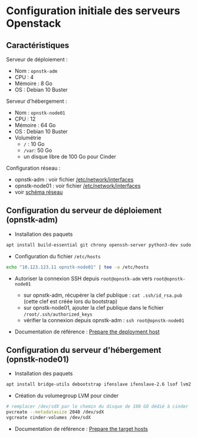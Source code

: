 Configuration initiale des serveurs Openstack
=============================================

## Caractéristiques

Serveur de déploiement :
- Nom : `opnstk-adm`
- CPU : 4
- Mémoire : 8 Go
- OS : Debian 10 Buster

Serveur d'hébergement :
- Nom : `opnstk-node01`
- CPU : 12
- Mémoire : 64 Go
- OS : Debian 10 Buster
- Volumétrie
  - `/` : 10 Go
  - `/var`: 50 Go
  - un disque libre de 100 Go pour Cinder

Configuration réseau :
- opnstk-adm : voir fichier [/etc/network/interfaces](./config/opnstk-adm/etc/network/interfaces)
- opnstk-node01 : voir fichier [/etc/network/interfaces](./config/opnstk-node01/etc/network/interfaces)
- voir [schéma réseau](./images/schema-reseau-serveurs.svg)

## Configuration du serveur de déploiement (opnstk-adm)

- Installation des paquets
```bash
apt install build-essential git chrony openssh-server python3-dev sudo python3-openssl python3-cryptography python3-pip
```

- Configuration du fichier `/etc/hosts`
```bash
echo "10.123.123.11 opnstk-node01" | tee -a /etc/hosts
```

- Autoriser la connexion SSH depuis `root@opnstk-adm` vers `root@opnstk-node01`
  - sur opnstk-adm, récupérer la clef publique : `cat .ssh/id_rsa.pub` (cette clef est créée lors du bootstrap)
  - sur opnstk-node01, ajouter la clef publique dans le fichier `/root/.ssh/authorized_keys`
  - vérifier la connexion depuis opnstk-adm : `ssh root@opnstk-node01`

- Documentation de référence : [Prepare the deployment host](https://docs.openstack.org/project-deploy-guide/openstack-ansible/xena/deploymenthost.html)

## Configuration du serveur d'hébergement (opnstk-node01)

- Installation des paquets
```bash
apt install bridge-utils debootstrap ifenslave ifenslave-2.6 lsof lvm2 openssh-server sudo tcpdump vlan python3
```

- Création du volumegroup LVM pour cinder
```bash
# remplacer /dev/sdX par le chemin du disque de 100 GO dédié à cinder
pvcreate --metadatasize 2048 /dev/sdX
vgcreate cinder-volumes /dev/sdX
```

- Documentation de référence : [Prepare the target hosts](https://docs.openstack.org/project-deploy-guide/openstack-ansible/xena/targethosts.html)
